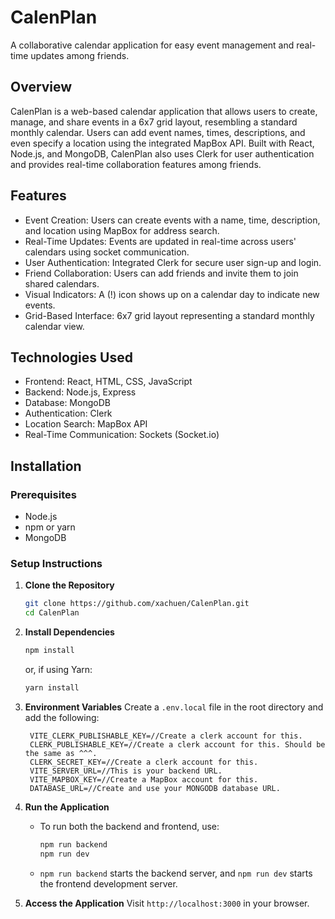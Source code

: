 # CalenPlan  
A collaborative calendar application for easy event management and real-time updates among friends.  
  
## Overview
CalenPlan is a web-based calendar application that allows users to create, manage, and share events in a 6x7 grid layout, resembling a standard monthly calendar. Users can add event names, times, descriptions, and even specify a location using the integrated MapBox API. Built with React, Node.js, and MongoDB, CalenPlan also uses Clerk for user authentication and provides real-time collaboration features among friends.

## Features
- Event Creation: Users can create events with a name, time, description, and location using MapBox for address search.
- Real-Time Updates: Events are updated in real-time across users' calendars using socket communication.
- User Authentication: Integrated Clerk for secure user sign-up and login.
- Friend Collaboration: Users can add friends and invite them to join shared calendars.
- Visual Indicators: A (!) icon shows up on a calendar day to indicate new events.
- Grid-Based Interface: 6x7 grid layout representing a standard monthly calendar view.
## Technologies Used
- Frontend: React, HTML, CSS, JavaScript
- Backend: Node.js, Express
- Database: MongoDB
- Authentication: Clerk
- Location Search: MapBox API
- Real-Time Communication: Sockets (Socket.io)

## Installation

### Prerequisites
- Node.js
- npm or yarn
- MongoDB

### Setup Instructions
1. **Clone the Repository**
   ```sh
   git clone https://github.com/xachuen/CalenPlan.git
   cd CalenPlan
   ```

2. **Install Dependencies**
   ```sh
   npm install
   ```
   or, if using Yarn:
   ```sh
   yarn install
   ```

3. **Environment Variables**
   Create a `.env.local` file in the root directory and add the following:
   ```
    VITE_CLERK_PUBLISHABLE_KEY=//Create a clerk account for this.
    CLERK_PUBLISHABLE_KEY=//Create a clerk account for this. Should be the same as ^^^.
    CLERK_SECRET_KEY=//Create a clerk account for this.
    VITE_SERVER_URL=//This is your backend URL.
    VITE_MAPBOX_KEY=//Create a MapBox account for this.
    DATABASE_URL=//Create and use your MONGODB database URL.
   ```

4. **Run the Application**
   - To run both the backend and frontend, use:
     ```sh
     npm run backend
     npm run dev
     ```
   - `npm run backend` starts the backend server, and `npm run dev` starts the frontend development server.

5. **Access the Application**
   Visit `http://localhost:3000` in your browser.
